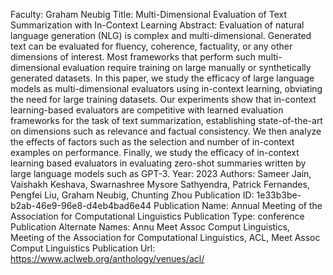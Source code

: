 Faculty: Graham Neubig
Title: Multi-Dimensional Evaluation of Text Summarization with In-Context Learning
Abstract: Evaluation of natural language generation (NLG) is complex and multi-dimensional. Generated text can be evaluated for fluency, coherence, factuality, or any other dimensions of interest. Most frameworks that perform such multi-dimensional evaluation require training on large manually or synthetically generated datasets. In this paper, we study the efficacy of large language models as multi-dimensional evaluators using in-context learning, obviating the need for large training datasets. Our experiments show that in-context learning-based evaluators are competitive with learned evaluation frameworks for the task of text summarization, establishing state-of-the-art on dimensions such as relevance and factual consistency. We then analyze the effects of factors such as the selection and number of in-context examples on performance. Finally, we study the efficacy of in-context learning based evaluators in evaluating zero-shot summaries written by large language models such as GPT-3.
Year: 2023
Authors: Sameer Jain, Vaishakh Keshava, Swarnashree Mysore Sathyendra, Patrick Fernandes, Pengfei Liu, Graham Neubig, Chunting Zhou
Publication ID: 1e33b3be-b2ab-46e9-96e8-d4eb4bad6e44
Publication Name: Annual Meeting of the Association for Computational Linguistics
Publication Type: conference
Publication Alternate Names: Annu Meet Assoc Comput Linguistics, Meeting of the Association for Computational Linguistics, ACL, Meet Assoc Comput Linguistics
Publication Url: https://www.aclweb.org/anthology/venues/acl/
